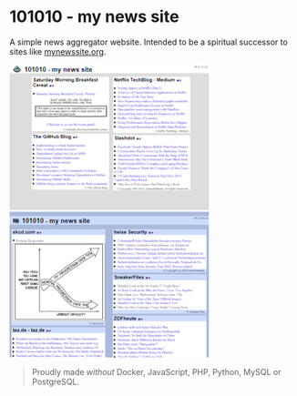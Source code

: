# 101010 - my news site

A simple news aggregator website. Intended to be a spiritual successor to sites like [mynewssite.org](https://web.archive.org/web/*/mynewssite.org).

![flat reader](./assets/./img/flat-reader.png)
![blue 101010](./assets/./img/blue-101010.png)

> Proudly made *without* Docker, JavaScript, PHP, Python, MySQL or PostgreSQL.
